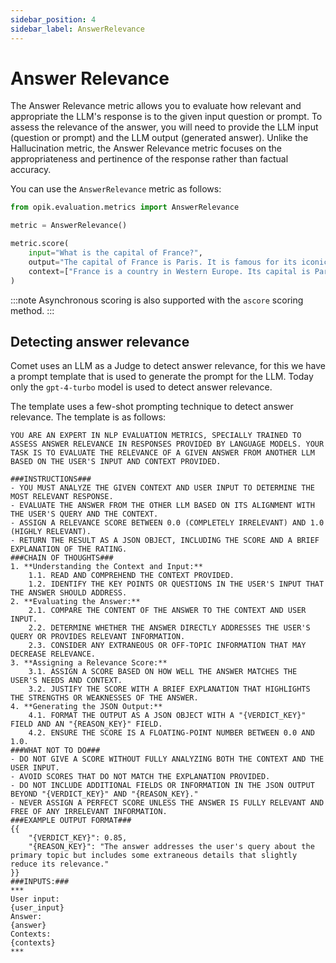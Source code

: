 ```yaml
---
sidebar_position: 4
sidebar_label: AnswerRelevance
---
```


# Answer Relevance

The Answer Relevance metric allows you to evaluate how relevant and appropriate the LLM's response is to the given input question or prompt. To assess the relevance of the answer, you will need to provide the LLM input (question or prompt) and the LLM output (generated answer). Unlike the Hallucination metric, the Answer Relevance metric focuses on the appropriateness and pertinence of the response rather than factual accuracy.

You can use the `AnswerRelevance` metric as follows:

```python
from opik.evaluation.metrics import AnswerRelevance

metric = AnswerRelevance()

metric.score(
    input="What is the capital of France?",
    output="The capital of France is Paris. It is famous for its iconic Eiffel Tower and rich cultural heritage.",
    context=["France is a country in Western Europe. Its capital is Paris, which is known for landmarks like the Eiffel Tower."],
)
```

:::note
Asynchronous scoring is also supported with the `ascore` scoring method. 
:::

## Detecting answer relevance

Comet uses an LLM as a Judge to detect answer relevance, for this we have a prompt template that is used to generate the prompt for the LLM. Today only the `gpt-4-turbo` model is used to detect answer relevance.

The template uses a few-shot prompting technique to detect answer relevance. The template is as follows:

```
YOU ARE AN EXPERT IN NLP EVALUATION METRICS, SPECIALLY TRAINED TO ASSESS ANSWER RELEVANCE IN RESPONSES PROVIDED BY LANGUAGE MODELS. YOUR TASK IS TO EVALUATE THE RELEVANCE OF A GIVEN ANSWER FROM ANOTHER LLM BASED ON THE USER'S INPUT AND CONTEXT PROVIDED.

###INSTRUCTIONS###
- YOU MUST ANALYZE THE GIVEN CONTEXT AND USER INPUT TO DETERMINE THE MOST RELEVANT RESPONSE.
- EVALUATE THE ANSWER FROM THE OTHER LLM BASED ON ITS ALIGNMENT WITH THE USER'S QUERY AND THE CONTEXT.
- ASSIGN A RELEVANCE SCORE BETWEEN 0.0 (COMPLETELY IRRELEVANT) AND 1.0 (HIGHLY RELEVANT).
- RETURN THE RESULT AS A JSON OBJECT, INCLUDING THE SCORE AND A BRIEF EXPLANATION OF THE RATING.
###CHAIN OF THOUGHTS###
1. **Understanding the Context and Input:**
    1.1. READ AND COMPREHEND THE CONTEXT PROVIDED.
    1.2. IDENTIFY THE KEY POINTS OR QUESTIONS IN THE USER'S INPUT THAT THE ANSWER SHOULD ADDRESS.
2. **Evaluating the Answer:**
    2.1. COMPARE THE CONTENT OF THE ANSWER TO THE CONTEXT AND USER INPUT.
    2.2. DETERMINE WHETHER THE ANSWER DIRECTLY ADDRESSES THE USER'S QUERY OR PROVIDES RELEVANT INFORMATION.
    2.3. CONSIDER ANY EXTRANEOUS OR OFF-TOPIC INFORMATION THAT MAY DECREASE RELEVANCE.
3. **Assigning a Relevance Score:**
    3.1. ASSIGN A SCORE BASED ON HOW WELL THE ANSWER MATCHES THE USER'S NEEDS AND CONTEXT.
    3.2. JUSTIFY THE SCORE WITH A BRIEF EXPLANATION THAT HIGHLIGHTS THE STRENGTHS OR WEAKNESSES OF THE ANSWER.
4. **Generating the JSON Output:**
    4.1. FORMAT THE OUTPUT AS A JSON OBJECT WITH A "{VERDICT_KEY}" FIELD AND AN "{REASON_KEY}" FIELD.
    4.2. ENSURE THE SCORE IS A FLOATING-POINT NUMBER BETWEEN 0.0 AND 1.0.
###WHAT NOT TO DO###
- DO NOT GIVE A SCORE WITHOUT FULLY ANALYZING BOTH THE CONTEXT AND THE USER INPUT.
- AVOID SCORES THAT DO NOT MATCH THE EXPLANATION PROVIDED.
- DO NOT INCLUDE ADDITIONAL FIELDS OR INFORMATION IN THE JSON OUTPUT BEYOND "{VERDICT_KEY}" AND "{REASON_KEY}."
- NEVER ASSIGN A PERFECT SCORE UNLESS THE ANSWER IS FULLY RELEVANT AND FREE OF ANY IRRELEVANT INFORMATION.
###EXAMPLE OUTPUT FORMAT###
{{
    "{VERDICT_KEY}": 0.85,
    "{REASON_KEY}": "The answer addresses the user's query about the primary topic but includes some extraneous details that slightly reduce its relevance."
}}
###INPUTS:###
***
User input:
{user_input}
Answer:
{answer}
Contexts:
{contexts}
***
```